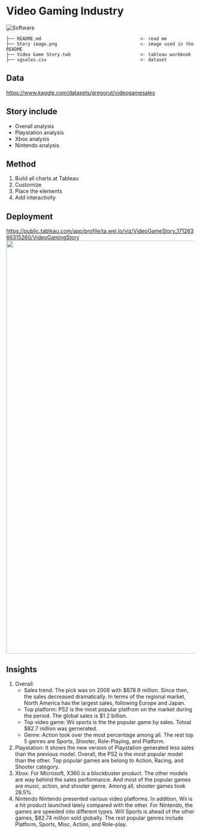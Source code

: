 # Video Gaming Industry 

![Software](https://img.shields.io/badge/%20Tableau-FFFFFF?style=for-the-badge&logo=Tableau&logoColor=0077B5)

```
├── README.md                                     <- read me
├── Story image.png                               <- image used in the README
├── Video Game Story.twb                          <- tableau workbook
├── vgsales.csv                                   <- dataset  
```

## Data 
https://www.kaggle.com/datasets/gregorut/videogamesales

## Story include
* Overall analysis
* Playstation analysis
* Xbox analysis
* Nintendo analysis

## Method
1. Build all charts at Tableau
2. Customize
3. Place the elements
4. Add interactivity

## Deployment
https://public.tableau.com/app/profile/ta.wei.lo/viz/VideoGameStory_17126366315260/VideoGamingStory
 <img src="https://github.com/Taweilo/video_sales/blob/main/Story%20image.png" width="1100">

## Insights
1. Overall:
   - Sales trend: The pick was on 2008 with $678.9 million. Since then, the sales decreased dramatically. In terms of the regional market, North America has the largest sales, following Europe and Japan.
   - Top platform: PS2 is the most popular platfrom on the market during the period. The global sales is $1.2 billion.
   - Top video game: Wii sports is the the popular game by sales. Totoal $82.7 million was gernerated.
   - Genre: Action took over the most percentage among all. The rest top 5 genres are Sports, Shooter, Role-Playing, and Platform. 
3. Playstation:
   It shows the new version of Playstation generated less sales than the previous model. Overall, the PS2 is the most popular model than the other. Top popular games are belong to Action, Racing, and Shooter category. 
4. Xbox: 
   For Microsoft, X360 is a blockbuster product. The other models are way behind the sales performance. And most of the popular games are music, action, and shooter genre. Among all, shooter games took 28.5%. 
5. Nintendo
   Nintendo presented various video platforms. In addition, Wii is a hit product launched lately compared with the other. For Nintendo, the games are speeded into different types. Will Sports is ahead of the other games, $82.74 million sold globally. The rest popular genres include Platform, Sports, Misc, Action, and Role-play.
